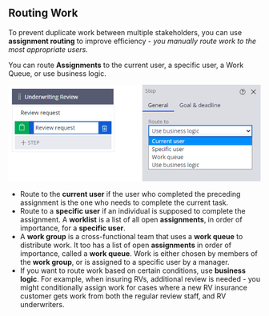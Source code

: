 ## Routing Work

To prevent duplicate work between multiple stakeholders, you can use **assignment routing** to improve efficiency - *you manually route work to the most appropriate users.*

You can route **Assignments** to the current user, a specific user, a Work Queue, or use business logic.

![](attachments/route-hotspot.webp)

 - Route to the **current user** if the user who completed the preceding assignment is the one who needs to complete the current task.
 - Route to a **specific user** if an individual is supposed to complete the assignment. A **worklist** is a list of all open **assignments**, in order of importance, for a **specific user**.
 - A **work group** is a cross-functional team that uses a **work queue** to distribute work. It too has a list of open **assignments** in order of importance, called a **work queue**. Work is either chosen by members of the **work group**, or is assigned to a specific user by a manager.
 - If you want to route work based on certain conditions, use **business logic**. For example, when insuring RVs, additional review is needed - you might conditionally assign work for cases where a new RV insurance customer gets work from both the regular review staff, and RV underwriters.